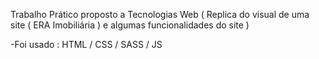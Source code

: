 Trabalho Prático proposto a Tecnologias Web ( Replica do visual de uma site ( ERA Imobiliária ) e algumas funcionalidades do site )

-Foi usado : 
HTML / CSS / SASS / JS
